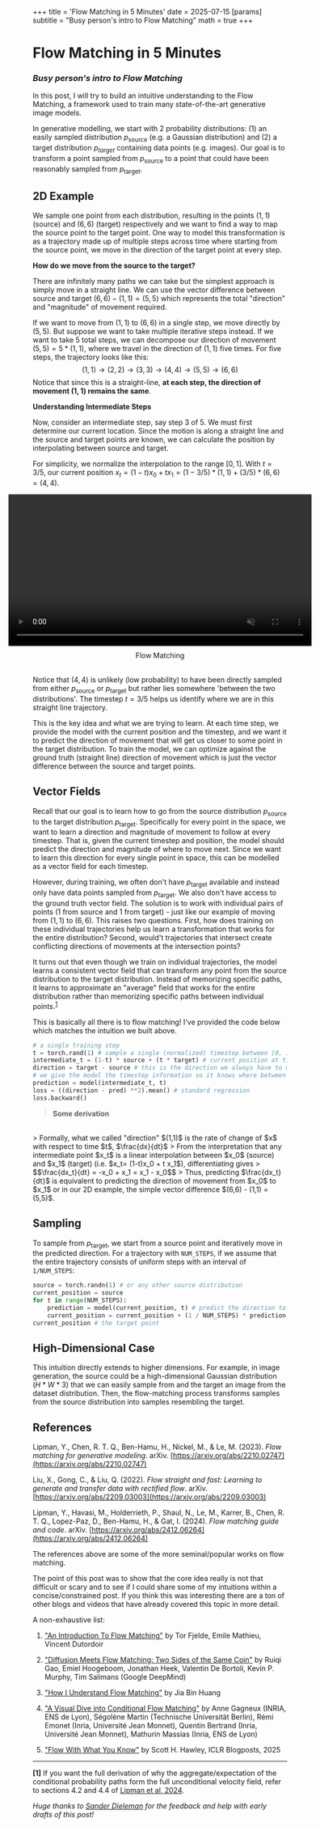 +++
title = 'Flow Matching in 5 Minutes'
date = 2025-07-15
[params]
subtitle = "Busy person's intro to Flow Matching"
math = true
+++
# Flow Matching in 5 Minutes
###  *Busy person's intro to Flow Matching*

In this post, I will try to build an intuitive understanding to the Flow Matching, a framework used to train many state-of-the-art generative image models. 

In generative modelling, we start with 2 probability distributions: (1) an easily sampled distribution $p_{\text{source}}$ (e.g. a Gaussian distribution) and (2) a target distribution $p_{target}$ containing data points (e.g. images). Our goal is to transform a point sampled from $p_{\text{source}}$ to a point that could have been reasonably sampled from $p_\text{target}$. 


## 2D Example
We sample one point from each distribution, resulting in the points $(1, 1)$ (source) and $(6, 6)$ (target) respectively and we want to find a way to map the source point to the target point. One way to model this transformation is as a trajectory made up of multiple steps across time where starting from the source point, we move in the direction of the target point at every step.

**How do we move from the source to the target?**

There are infinitely many paths we can take but the simplest approach is simply move in a straight line. We can use the vector difference between source and target $(6,6) - (1,1) = (5,5)$ which represents the total "direction" and "magnitude" of movement required.

If we want to move from $(1,1)$ to $(6,6)$ in a single step, we move directly by $(5,5)$. But suppose we want to take multiple iterative steps instead. If we want to take 5 total steps, we can decompose our direction of movement $(5,5) = 5 * (1,1)$, where we travel in the direction of $(1,1)$ five times. For five steps, the trajectory looks like this:
$$
(1, 1) \rightarrow (2, 2) \rightarrow (3, 3) \rightarrow (4, 4) \rightarrow (5, 5) \rightarrow (6, 6)
$$
Notice that since this is a straight-line, **at each step, the direction of movement $(1,1)$ remains the same**.

**Understanding Intermediate Steps**

Now, consider an intermediate step, say step 3 of 5. We must first determine our current location. Since the motion is along a straight line and the source and target points are known, we can calculate the position by interpolating between source and target.

For simplicity, we normalize the interpolation to the range $[0, 1]$. With $t=3/5$, our current position $x_t = (1-t)x_0 + t x_1 = (1-3/5) * (1,1) + (3/5) * (6,6) = (4,4)$.

<div style="display: flex; justify-content: center; align-items: center;">
  <div style="text-align: center;">
    <video width="600" autoplay muted loop>
      <source src="assets/FlowMatching.mp4" type="video/mp4">
      Your browser does not support the video tag.
    </video>
    <div style="margin-top: 10px; font-size: 14px">Flow Matching</div>
  </div>
</div>
<br>

Notice that $(4,4)$ is unlikely (low probability) to have been directly sampled from either $p_{\text{source}}$ or $p_{\text{target}}$ but rather lies somewhere 'between the two distributions'. The timestep $t=3/5$ helps us identify where we are in this straight line trajectory. 

This is the key idea and what we are trying to learn. At each time step, we provide the model with the current position and the timestep, and we want it to predict the direction of movement that will get us closer to some point in the target distribution. To train the model, we can optimize against the ground truth (straight line) direction of movement which is just the vector difference between the source and target points.

## Vector Fields
Recall that our goal is to learn how to go from the source distribution $p_\text{source}$ to the target distribution $p_\text{target}$. Specifically for every point in the space, we want to learn a direction and magnitude of movement to follow at every timestep. That is, given the current timestep and position, the model should predict the direction and magnitude of where to move next. Since we want to learn this direction for every single point in space, this can be modelled as a vector field for each timestep.

However, during training, we often don't have $p_\text{target}$ available and instead only have data points sampled from $p_\text{target}$. We also don't have access to the ground truth vector field. The solution is to work with individual pairs of points (1 from source and 1 from target) - just like our example of moving from $(1,1)$ to $(6,6)$. This raises two questions. First, how does training on these individual trajectories help us learn a transformation that works for the entire distribution? Second, would't trajectories that intersect create conflicting directions of movements at the intersection points?

It turns out that even though we train on individual trajectories, the model learns a consistent vector field that can transform any point from the source distribution to the target distribution. Instead of memorizing specific paths, it learns to approximate an "average" field that works for the entire distribution rather than memorizing specific paths between individual points.<sup>[1](#footnote1)</sup>

This is basically all there is to flow matching! I've provided the code below which matches the intuition we built above.

```python
# a single training step 
t = torch.rand(1) # sample a single (normalized) timestep between [0, 1)
intermediate_t = (1-t) * source + (t * target) # current position at timestep t 
direction = target - source # this is the direction we always have to move 
# we give the model the timestep information so it knows where between source and target we are at 
prediction = model(intermediate_t, t) 
loss = ((direction - pred) **2).mean() # standard regression 
loss.backward() 
```

>**Some derivation**
<br>
> Formally, what we called "direction" $(1,1)$ is the rate of change of $x$ with respect to time $t$, $\frac{dx}{dt}$
> From the interpretation that any intermediate point $x_t$ is a linear interpolation between $x_0$ (source) and $x_1$ (target) (i.e. $x_t= (1-t)x_0 + t x_1$), differentiating gives 
> $$\frac{dx_t}{dt} = -x_0 + x_1 = x_1 - x_0$$
> Thus, predicting $\frac{dx_t}{dt}$ is equivalent to predicting the direction of movement from $x_0$ to $x_1$ or in our 2D example, the simple vector difference $(6,6) - (1,1) = (5,5)$.
   
## Sampling
To sample from $p_{\text{target}}$, we start from a source point and iteratively move in the predicted direction. For a trajectory with `NUM_STEPS`, if we assume that the entire trajectory consists of uniform steps with an interval of `1/NUM_STEPS`:

```python
source = torch.randn(1) # or any other source distribution
current_position = source
for t in range(NUM_STEPS):
	prediction = model(current_position, t) # predict the direction to move
	current_position = current_position + (1 / NUM_STEPS) * prediction # move based on the step size 
current_position # the target point 
```

## High-Dimensional Case
This intuition directly extends to higher dimensions. For example, in image generation, the source could be a high-dimensional Gaussian distribution ($H * W * 3$) that we can easily sample from and the target an image from the dataset distribution. Then, the flow-matching process transforms samples from the source distribution into samples resembling the target.


## References 
Lipman, Y., Chen, R. T. Q., Ben-Hamu, H., Nickel, M., & Le, M. (2023). _Flow matching for generative modeling_. arXiv. [https://arxiv.org/abs/2210.02747](https://arxiv.org/abs/2210.02747)

Liu, X., Gong, C., & Liu, Q. (2022). _Flow straight and fast: Learning to generate and transfer data with rectified flow_. arXiv. [https://arxiv.org/abs/2209.03003](https://arxiv.org/abs/2209.03003)

Lipman, Y., Havasi, M., Holderrieth, P., Shaul, N., Le, M., Karrer, B., Chen, R. T. Q., Lopez-Paz, D., Ben-Hamu, H., & Gat, I. (2024). _Flow matching guide and code_. arXiv. [https://arxiv.org/abs/2412.06264](https://arxiv.org/abs/2412.06264)

The references above are some of the more seminal/popular works on flow matching. 


The point of this post was to show that the core idea really is not that difficult or scary and to see if I could share some of my intuitions within a concise/constrained post. If you think this was interesting there are a ton of other blogs and videos that have already covered this topic in more detail.

A non-exhaustive list:
1. ["An Introduction To Flow Matching"](https://mlg.eng.cam.ac.uk/blog/2024/01/20/flow-matching.html) by Tor Fjelde, Emile Mathieu, Vincent Dutordoir

2. ["Diffusion Meets Flow Matching: Two Sides of the Same Coin"](https://diffusionflow.github.io/) by Ruiqi Gao, Emiel Hoogeboom, Jonathan Heek, Valentin De Bortoli, Kevin P. Murphy, Tim Salimans (Google DeepMind)

3. ["How I Understand Flow Matching"](https://www.youtube.com/watch?v=DDq_pIfHqLs) by Jia Bin Huang

4. ["A Visual Dive into Conditional Flow Matching"](https://dl.heeere.com/conditional-flow-matching/blog/conditional-flow-matching/) by Anne Gagneux (INRIA, ENS de Lyon), Ségolène Martin (Technische Universität Berlin), Rémi Emonet (Inria, Université Jean Monnet), Quentin Bertrand (Inria, Université Jean Monnet), Mathurin Massias (Inria, ENS de Lyon)

5. ["Flow With What You Know"](https://d2jud02ci9yv69.cloudfront.net/2025-04-28-flow-with-what-you-know-38/blog/flow-with-what-you-know/) by Scott H. Hawley, ICLR Blogposts, 2025

---

<a id="footnote1"></a>**[1]** If you want the full derivation of why the aggregate/expectation of the conditional probability paths form the full unconditional velocity field, refer to sections 4.2 and 4.4 of [Lipman et al, 2024](https://arxiv.org/abs/2412.06264).

_Huge thanks to [Sander Dieleman](https://x.com/sedielem) for the feedback and help with early drafts of this post!_